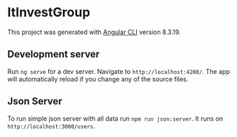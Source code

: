 # ItInvestGroup

This project was generated with [Angular CLI](https://github.com/angular/angular-cli) version 8.3.19.

## Development server

Run `ng serve` for a dev server. Navigate to `http://localhost:4200/`. The app will automatically reload if you change any of the source files.

## Json Server

To run simple json server with all data run `npm run json:server`.
It runs on `http://localhost:3000/users`.
